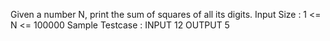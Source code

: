 Given a number N, print the sum of squares of all its digits.
Input Size : 1 <= N <= 100000
Sample Testcase :
INPUT
12
OUTPUT
5